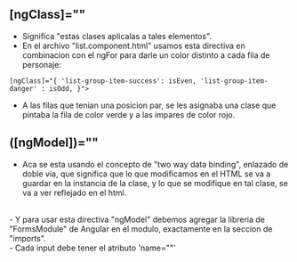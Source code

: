 ## [ngClass]=""

- Significa "estas clases aplicalas a tales elementos".
- En el archivo "list.component.html" usamos esta directiva en combinacion con el ngFor para darle un color distinto a cada fila de personaje:

``[ngClass]="{
        'list-group-item-success': isEven,
        'list-group-item-danger' : isOdd,
      }">``
<br>
- A las filas que tenian una posicion par, se les asignaba una clase que pintaba la fila de color verde y a las impares de color rojo.


## ([ngModel])=""
- Aca se esta usando el concepto de "two way data binding", enlazado de doble via, que significa que lo que modificamos en el HTML se va a guardar en la instancia de la clase, y lo que se modifique en tal clase, se va a ver reflejado en el html.
<br>
- Y para usar esta directiva "ngModel" debemos agregar la libreria de "FormsModule" de Angular en el modulo, exactamente en la seccion de "imports".
<br>
- Cada input debe tener el atributo 'name="<nombreAtributo>"'
